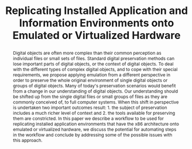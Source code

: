 ---
abstract: 'Digital objects are often more complex than their common perception as
  individual files or small sets of files. Standard digital preservation methods can
  lose important parts of digital objects, or the context of digital objects. To deal
  with the different types of complex digital objects, and to cope with their special
  requirements, we propose applying emulation from a different perspective in order
  to preserve the whole original environment of single digital objects or groups of
  digital objects. Many of today''s preservation scenarios would benefit from a change
  in our understanding of digital objects. Our understanding should be shifted up
  from the single digital files or small groups of files as they are commonly conceived
  of, to full computer systems. When this shift in perspective is undertaken two important
  outcomes result: 1. the subject of preservation includes a much richer level of
  context and 2. the tools available for preserving them are constricted. In this
  paper we describe a workflow to be used for replicating installed application environments
  that have the x86 architecture onto emulated or virtualized hardware, we discuss
  the potential for automating steps in the workflow and conclude by addressing some
  of the possible issues with this approach.'
creators:
- von Suchodoletz, Dirk
- Cochrane, Euan
date: null
document_url: https://services.phaidra.univie.ac.at/api/object/o:294228/download
grand_parent: iPRES
institutions: []
keywords:
- singapore
- emulation
- disk imaging
- virtualization
- complex digital object
- original digital ecosystem
landing_page_url: https://phaidra.univie.ac.at/o:294228
language: eng
layout: publication
license: CC BY-SA 3.0 AT
notes_url: null
parent: iPRES 2011
publication_type: paper
size: 1307987
slides_url: null
source_name: iPRES
stream_url: null
title: Replicating Installed Application and Information Environments onto Emulated
  or Virtualized Hardware
year: 2011
---